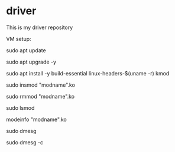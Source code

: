 # driver

This is my driver repository

VM setup:

sudo apt update

sudo apt upgrade -y

sudo apt install -y build-essential linux-headers-$(uname -r) kmod

sudo insmod "modname".ko

sudo rmmod "modname".ko

sudo lsmod

modeinfo "modname".ko

sudo dmesg

sudo dmesg -c
